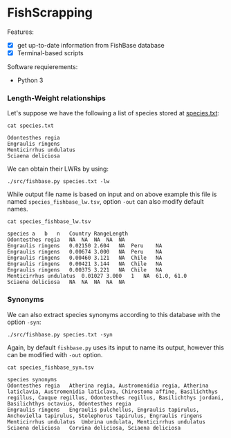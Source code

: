 # FishScrapping

Features:

- [x] get up-to-date information from FishBase database
- [x] Terminal-based scripts

Software requierements:
* Python 3


### Length-Weight relationships

Let's suppose we have the following a list of species stored at [species.txt](https://github.com/Ulises-Rosas/FishScrapping/blob/master/species.txt):

```Shell
cat species.txt
```
```
Odontesthes regia
Engraulis ringens
Menticirrhus undulatus
Sciaena deliciosa
```
We can obtain their LWRs by using:

```Shell
./src/fishbase.py species.txt -lw
```

While output file name is based on input and on above example this file is named `species_fishbase_lw.tsv`, option `-out` can also modify default names. 

```Shell
cat species_fishbase_lw.tsv
```
```
species	a	b	n	Country	RangeLength
Odontesthes regia	NA	NA	NA	NA	NA
Engraulis ringens	0.02150	2.604	NA	Peru	NA
Engraulis ringens	0.00674	3.000	NA	Peru	NA
Engraulis ringens	0.00460	3.121	NA	Chile	NA
Engraulis ringens	0.00421	3.144	NA	Chile	NA
Engraulis ringens	0.00375	3.221	NA	Chile	NA
Menticirrhus undulatus	0.01027	3.000	1	NA	61.0, 61.0
Sciaena deliciosa	NA	NA	NA	NA	NA
```
### Synonyms
We can also extract species synonyms according to this database with the option `-syn`:

```Shell
./src/fishbase.py species.txt -syn
```

Again, by default `fishbase.py` uses its input to name its output, however this can be modified with `-out` option.

```Shell
cat species_fishbase_syn.tsv
```
```
species	synonyms
Odontesthes regia	Atherina regia, Austromenidia regia, Atherina laticlavia, Austromenidia laticlava, Chirostoma affine, Basilichthys regillus, Cauque regillus, Odontesthes regillus, Basilichthys jordani, Basilichthys octavius, Odontesthes regia
Engraulis ringens	Engraulis pulchellus, Engraulis tapirulus, Anchoviella tapirulus, Stolephorus tapirulus, Engraulis ringens
Menticirrhus undulatus	Umbrina undulata, Menticirrhus undulatus
Sciaena deliciosa	Corvina deliciosa, Sciaena deliciosa
```


